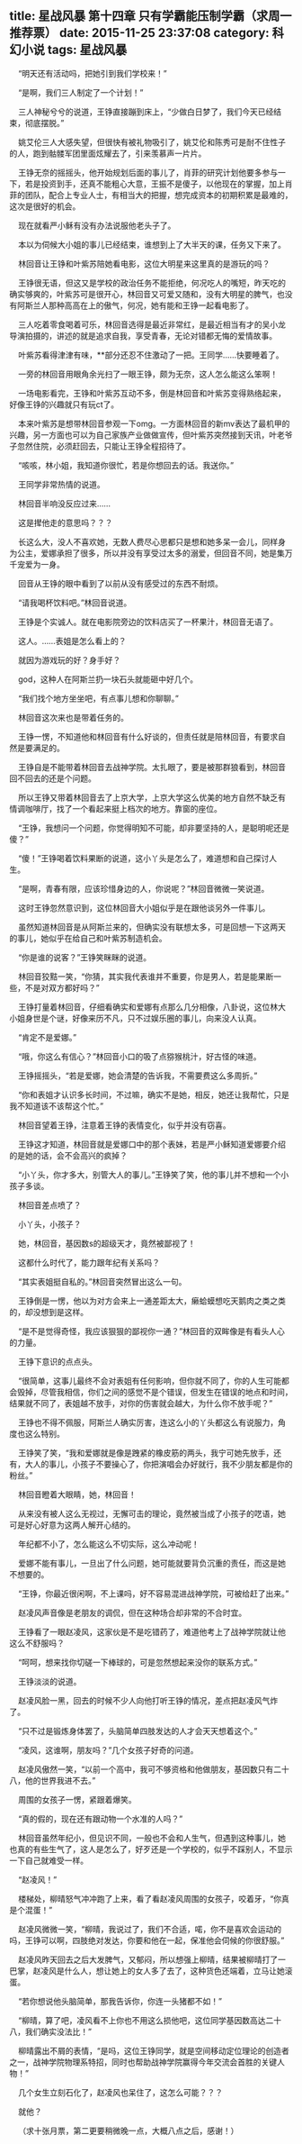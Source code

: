 title: 星战风暴 第十四章 只有学霸能压制学霸（求周一推荐票）
date: 2015-11-25 23:37:08
category: 科幻小说
tags: 星战风暴
---
&nbsp;&nbsp;&nbsp;&nbsp;“明天还有活动吗，把她引到我们学校来！”

&nbsp;&nbsp;&nbsp;&nbsp;“是啊，我们三人制定了一个计划！”

&nbsp;&nbsp;&nbsp;&nbsp;三人神秘兮兮的说道，王铮直接蹦到床上，“少做白日梦了，我们今天已经结束，彻底摆脱。”

&nbsp;&nbsp;&nbsp;&nbsp;姚艾伦三人大感失望，但很快有被礼物吸引了，姚艾伦和陈秀可是耐不住性子的人，跑到骷髅军团里面炫耀去了，引来羡慕声一片片。

&nbsp;&nbsp;&nbsp;&nbsp;王铮无奈的摇摇头，他开始规划后面的事儿了，肖菲的研究计划他要多参与一下，若是投资到手，还真不能粗心大意，王振不是傻子，以他现在的掌握，加上肖菲的团队，配合上专业人士，有相当大的把握，想完成资本的初期积累是最难的，这次是很好的机会。

&nbsp;&nbsp;&nbsp;&nbsp;现在就看严小稣有没有办法说服他老头子了。

&nbsp;&nbsp;&nbsp;&nbsp;本以为伺候大小姐的事儿已经结束，谁想到上了大半天的课，任务又下来了。

&nbsp;&nbsp;&nbsp;&nbsp;林回音让王铮和叶紫苏陪她看电影，这位大明星来这里真的是游玩的吗？

&nbsp;&nbsp;&nbsp;&nbsp;王铮很无语，但这又是学校的政治任务不能拒绝，何况吃人的嘴短，昨天吃的确实够爽的，叶紫苏可是很开心，林回音又可爱又随和，没有大明星的脾气，也没有阿斯兰人那种高高在上的傲气，何况，她有能和王铮一起看电影了。

&nbsp;&nbsp;&nbsp;&nbsp;三人吃着零食喝着可乐，林回音选得是最近非常红，是最近相当有才的吴小龙导演拍摄的，讲述的就是追求自我，享受青春，无论对错都无悔的爱情故事。

&nbsp;&nbsp;&nbsp;&nbsp;叶紫苏看得津津有味，**部分还忍不住激动了一把。王同学……快要睡着了。

&nbsp;&nbsp;&nbsp;&nbsp;一旁的林回音用眼角余光扫了一眼王铮，颇为无奈，这人怎么能这么笨啊！

&nbsp;&nbsp;&nbsp;&nbsp;一场电影看完，王铮和叶紫苏互动不多，倒是林回音和叶紫苏变得熟络起来，好像王铮的兴趣就只有玩ct了。

&nbsp;&nbsp;&nbsp;&nbsp;本来叶紫苏是想带林回音参观一下omg。一方面林回音的新mv表达了最机甲的兴趣，另一方面也可以为自己家族产业做做宣传，但叶紫苏突然接到天讯，叶老爷子忽然住院，必须赶回去，只能让王铮全程招待了。

&nbsp;&nbsp;&nbsp;&nbsp;“咳咳，林小姐，我知道你很忙，若是你想回去的话。我送你。”

&nbsp;&nbsp;&nbsp;&nbsp;王同学非常热情的说道。

&nbsp;&nbsp;&nbsp;&nbsp;林回音半响没反应过来……

&nbsp;&nbsp;&nbsp;&nbsp;这是撵他走的意思吗？？？

&nbsp;&nbsp;&nbsp;&nbsp;长这么大，没人不喜欢她，无数人费尽心思都只是想和她多呆一会儿，同样身为公主，爱娜承担了很多，所以并没有享受过太多的溺爱，但回音不同，她是集万千宠爱为一身。

&nbsp;&nbsp;&nbsp;&nbsp;回音从王铮的眼中看到了以前从没有感受过的东西不耐烦。

&nbsp;&nbsp;&nbsp;&nbsp;“请我喝杯饮料吧。”林回音说道。

&nbsp;&nbsp;&nbsp;&nbsp;王铮是个实诚人。就在电影院旁边的饮料店买了一杯果汁，林回音无语了。

&nbsp;&nbsp;&nbsp;&nbsp;这人。……表姐是怎么看上的？

&nbsp;&nbsp;&nbsp;&nbsp;就因为游戏玩的好？身手好？

&nbsp;&nbsp;&nbsp;&nbsp;god，这种人在阿斯兰扔一块石头就能砸中好几个。

&nbsp;&nbsp;&nbsp;&nbsp;“我们找个地方坐坐吧，有点事儿想和你聊聊。”

&nbsp;&nbsp;&nbsp;&nbsp;林回音这次来也是带着任务的。

&nbsp;&nbsp;&nbsp;&nbsp;王铮一愣，不知道他和林回音有什么好谈的，但责任就是陪林回音，有要求自然是要满足的。

&nbsp;&nbsp;&nbsp;&nbsp;王铮自是不能带着林回音去战神学院。太扎眼了，要是被那群狼看到，林回音回不回去的还是个问题。

&nbsp;&nbsp;&nbsp;&nbsp;所以王铮又带着林回音去了上京大学，上京大学这么优美的地方自然不缺乏有情调咖啡厅，找了一个看起来挺上档次的地方。靠窗的座位。

&nbsp;&nbsp;&nbsp;&nbsp;“王铮，我想问一个问题，你觉得明知不可能，却非要坚持的人，是聪明呢还是傻？”

&nbsp;&nbsp;&nbsp;&nbsp;“傻！”王铮喝着饮料果断的说道，这小丫头是怎么了，难道想和自己探讨人生。

&nbsp;&nbsp;&nbsp;&nbsp;“是啊，青春有限，应该珍惜身边的人，你说呢？”林回音微微一笑说道。

&nbsp;&nbsp;&nbsp;&nbsp;这时王铮忽然意识到，这位林回音大小姐似乎是在跟他谈另外一件事儿。

&nbsp;&nbsp;&nbsp;&nbsp;虽然知道林回音是从阿斯兰来的，但确实没有联想太多，可是回想一下这两天的事儿，她似乎在给自己和叶紫苏制造机会。

&nbsp;&nbsp;&nbsp;&nbsp;“你是谁的说客？”王铮笑眯眯的说道。

&nbsp;&nbsp;&nbsp;&nbsp;林回音狡黠一笑，“你猜，其实我代表谁并不重要，你是男人，若是能果断一些，不是对双方都好吗？”

&nbsp;&nbsp;&nbsp;&nbsp;王铮打量着林回音，仔细看确实和爱娜有点那么几分相像，八卦说，这位林大小姐身世是个谜，好像来历不凡，只不过娱乐圈的事儿，向来没人认真。

&nbsp;&nbsp;&nbsp;&nbsp;“肯定不是爱娜。”

&nbsp;&nbsp;&nbsp;&nbsp;“哦，你这么有信心？”林回音小口的吸了点猕猴桃汁，好古怪的味道。

&nbsp;&nbsp;&nbsp;&nbsp;王铮摇摇头，“若是爱娜，她会清楚的告诉我，不需要费这么多周折。”

&nbsp;&nbsp;&nbsp;&nbsp;“你和表姐才认识多长时间，不过嘛，确实不是她，相反，她还让我帮忙，只是我不知道该不该帮这个忙。”

&nbsp;&nbsp;&nbsp;&nbsp;林回音望着王铮，注意着王铮的表情变化，似乎并没有窃喜。

&nbsp;&nbsp;&nbsp;&nbsp;王铮这才知道，林回音就是爱娜口中的那个表妹，若是严小稣知道爱娜要介绍的是她的话，会不会高兴的疯掉？

&nbsp;&nbsp;&nbsp;&nbsp;“小丫头，你才多大，别管大人的事儿。”王铮笑了笑，他的事儿并不想和一个小孩子多谈。

&nbsp;&nbsp;&nbsp;&nbsp;林回音差点喷了？

&nbsp;&nbsp;&nbsp;&nbsp;小丫头，小孩子？

&nbsp;&nbsp;&nbsp;&nbsp;她，林回音，基因数s的超级天才，竟然被鄙视了！

&nbsp;&nbsp;&nbsp;&nbsp;这都什么时代了，能力跟年纪有关系吗？

&nbsp;&nbsp;&nbsp;&nbsp;“其实表姐挺自私的。”林回音突然冒出这么一句。

&nbsp;&nbsp;&nbsp;&nbsp;王铮倒是一愣，他以为对方会来上一通差距太大，癞蛤蟆想吃天鹅肉之类之类的，却没想到是这样。

&nbsp;&nbsp;&nbsp;&nbsp;“是不是觉得奇怪，我应该狠狠的鄙视你一通？”林回音的双眸像是有看头人心的力量。

&nbsp;&nbsp;&nbsp;&nbsp;王铮下意识的点点头。

&nbsp;&nbsp;&nbsp;&nbsp;“很简单，这事儿最终不会对表姐有任何影响，但你就不同了，你的人生可能都会毁掉，尽管我相信，你们之间的感觉不是个错误，但发生在错误的地点和时间，结果就不同了，表姐越不放手，对你的伤害就会越大，为什么你不放手呢？”

&nbsp;&nbsp;&nbsp;&nbsp;王铮也不得不佩服，阿斯兰人确实厉害，连这么小的丫头都这么有说服力，角度也这么特别。

&nbsp;&nbsp;&nbsp;&nbsp;王铮笑了笑，“我和爱娜就是像是跩紧的橡皮筋的两头，我宁可她先放手，还有，大人的事儿，小孩子不要操心了，你把演唱会办好就行，我不少朋友都是你的粉丝。”

&nbsp;&nbsp;&nbsp;&nbsp;林回音瞪着大眼睛，她，林回音！

&nbsp;&nbsp;&nbsp;&nbsp;从来没有被人这么无视过，无懈可击的理论，竟然被当成了小孩子的呓语，她可是好心好意为这两人解开心结的。

&nbsp;&nbsp;&nbsp;&nbsp;年纪都不小了，怎么能这么不切实际，这么冲动呢！

&nbsp;&nbsp;&nbsp;&nbsp;爱娜不能有事儿，一旦出了什么问题，她可能就要背负沉重的责任，而这是她不想要的。

&nbsp;&nbsp;&nbsp;&nbsp;“王铮，你最近很闲啊，不上课吗，好不容易混进战神学院，可被给赶了出来。”

&nbsp;&nbsp;&nbsp;&nbsp;赵凌风声音像是老朋友的调侃，但在这种场合却非常的不合时宜。

&nbsp;&nbsp;&nbsp;&nbsp;王铮看了一眼赵凌风，这家伙是不是吃错药了，难道他考上了战神学院就让他这么不舒服吗？

&nbsp;&nbsp;&nbsp;&nbsp;“呵呵，想来找你切磋一下棒球的，可是忽然想起来没你的联系方式。”

&nbsp;&nbsp;&nbsp;&nbsp;王铮淡淡的说道。

&nbsp;&nbsp;&nbsp;&nbsp;赵凌风脸一黑，回去的时候不少人向他打听王铮的情况，差点把赵凌风气炸了。

&nbsp;&nbsp;&nbsp;&nbsp;“只不过是锻炼身体罢了，头脑简单四肢发达的人才会天天想着这个。”

&nbsp;&nbsp;&nbsp;&nbsp;“凌风，这谁啊，朋友吗？”几个女孩子好奇的问道。

&nbsp;&nbsp;&nbsp;&nbsp;赵凌风傲然一笑，“以前一个高中，我可不够资格和他做朋友，基因数只有二十八，他的世界我进不去。”

&nbsp;&nbsp;&nbsp;&nbsp;周围的女孩子一愣，紧跟着爆笑。

&nbsp;&nbsp;&nbsp;&nbsp;“真的假的，现在还有跟动物一个水准的人吗？”

&nbsp;&nbsp;&nbsp;&nbsp;林回音虽然年纪小，但见识不同，一般也不会和人生气，但遇到这种事儿，她也真的有些生气了，这人是怎么了，好歹还是一个学校的，似乎不踩别人，不显示一下自己就难受一样。

&nbsp;&nbsp;&nbsp;&nbsp;“赵凌风！”

&nbsp;&nbsp;&nbsp;&nbsp;楼梯处，柳晴怒气冲冲跑了上来，看了看赵凌风周围的女孩子，咬着牙，“你真是个混蛋！”

&nbsp;&nbsp;&nbsp;&nbsp;赵凌风微微一笑，“柳晴，我说过了，我们不合适，喏，你不是喜欢会运动的吗，王铮可以啊，四肢绝对发达，你要和他在一起，保准他会伺候的你很舒服。”

&nbsp;&nbsp;&nbsp;&nbsp;赵凌风昨天回去之后大发脾气，又郁闷，所以想强上柳晴，结果被柳晴打了一巴掌，赵凌风是什么人，想让她上的女人多了去了，这种货色还端着，立马让她滚蛋。

&nbsp;&nbsp;&nbsp;&nbsp;“若你想说他头脑简单，那我告诉你，你连一头猪都不如！”

&nbsp;&nbsp;&nbsp;&nbsp;“柳晴，算了吧，凌风看不上你也不用这么损他吧，这位同学基因数高达二十八，我们确实没法比！”

&nbsp;&nbsp;&nbsp;&nbsp;柳晴露出不屑的表情，“是吗，这位王铮同学，就是空间移动定位理论的创造者之一，战神学院物理系特招，同时也帮助战神学院赢得今年交流会首胜的关键人物！”

&nbsp;&nbsp;&nbsp;&nbsp;几个女生立刻石化了，赵凌风也呆住了，这怎么可能？？？

&nbsp;&nbsp;&nbsp;&nbsp;就他？

&nbsp;&nbsp;&nbsp;&nbsp;（求十张月票，第二更要稍微晚一点，大概八点之后，感谢！）